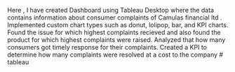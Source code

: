 Here , I have created Dashboard using Tableau Desktop where the data contains information about consumer complaints of Camulas financial ltd .
Implemented custom chart types such as donut, lolipop, bar, and KPI charts.
Found the issue for which highest complaints recieved and also found the product for which highest complaints were raised.
Analyzed that how many consumers got timely response for their complaints.
Created a KPI to determine how many complaints were resolved at a cost to the company # tableau
